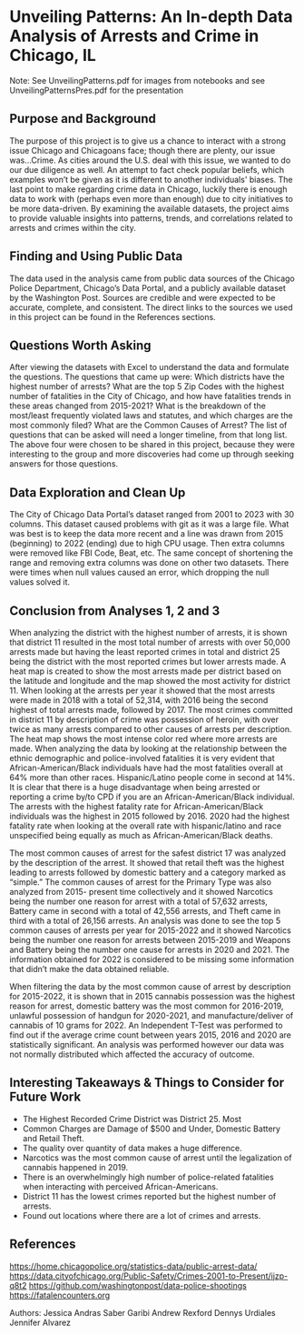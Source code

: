 # Unveiling Patterns: An In-depth Data Analysis of Arrests and Crime in Chicago, IL

Note: See UnveilingPatterns.pdf for images from notebooks and see UnveilingPatternsPres.pdf for the presentation
   
## Purpose and Background

The purpose of this project is to give us a chance to interact with a strong issue Chicago and Chicagoans face; though there are plenty, our issue was…Crime. As cities around the U.S. deal with this issue, we wanted to do our due diligence as well. An attempt to fact check popular beliefs, which examples won’t be given as it is different to another individuals' biases. The last point to make regarding crime data in Chicago, luckily there is enough data to work with (perhaps even more than enough) due to city initiatives to be more data-driven. By examining the available datasets, the project aims to provide valuable insights into patterns, trends, and correlations related to arrests and crimes within the city. 

## Finding and Using Public Data
      
The data used in the analysis came from public data sources of the Chicago Police Department, Chicago’s Data Portal, and a publicly available dataset by the Washington Post. Sources are credible and were expected to be accurate, complete, and consistent. The direct links to the sources we used in this project can be found in the References sections.

## Questions Worth Asking
      
After viewing the datasets with Excel to understand the data and formulate the questions. The questions that came up were: 
Which districts have the highest number of arrests?
What are the top 5 Zip Codes with the highest number of fatalities in the City of Chicago, and how have fatalities trends in these areas changed from 2015-2021?
What is the breakdown of the most/least frequently violated laws and statutes, and which charges are the most commonly filed?
What are the Common Causes of Arrest?
The list of questions that can be asked will need a longer timeline, from that long list. The above four were chosen to be shared in this project, because they were interesting to the group and more discoveries had come up through seeking answers for those questions. 

## Data Exploration and Clean Up

The City of Chicago Data Portal’s dataset ranged from 2001 to 2023 with 30 columns. This dataset caused problems with git as it was a large file. What was best is to keep the data more recent and a line was drawn from 2015 (beginning) to 2022 (ending)  due to high CPU usage. Then extra columns were removed like FBI Code, Beat, etc. 
The same concept of shortening the range and removing extra columns was done on other two datasets. There were times when null values caused an error, which dropping the null values solved it. 

## Conclusion from Analyses 1, 2 and 3

When analyzing the district with the highest number of arrests, it is shown that district 11 resulted in the most total number of arrests with over 50,000 arrests made but having the least reported crimes in total and district 25 being the district with the most reported crimes but lower arrests made. A heat map is created to show the most arrests made per district based on the latitude and longitude and the map showed the most activity for district 11. When looking at the arrests per year it showed that the most arrests were made in 2018 with a total of 52,314, with 2016 being the second highest of total arrests made, followed by 2017. The most crimes committed in district 11 by description of crime was possession of heroin, with over twice as many arrests compared to other causes of arrests per description.
The heat map shows the most intense color red where more arrests are made.
When analyzing the data by looking at the relationship between the ethnic demographic and police-involved fatalities it is very evident that African-American/Black individuals have had the most fatalities overall at 64% more than other races. Hispanic/Latino people come in second at 14%. It is clear that there is a huge disadvantage when being arrested or reporting a crime by/to CPD if you are an African-American/Black individual. The arrests with the highest fatality rate for African-American/Black individuals was the highest in 2015 followed by 2016. 2020 had the highest fatality rate when looking at the overall rate with hispanic/latino and race unspecified being equally as much as African-American/Black deaths. 

The most common causes of arrest for the safest district 17 was analyzed by the description of the arrest. It showed that retail theft was the highest leading to arrests followed by domestic battery and a category marked as “simple.” The common causes of arrest for the Primary Type was also analyzed from 2015- present time collectively and it showed Narcotics being the number one reason for arrest with a total of 57,632 arrests, Battery came in second with a total of 42,556 arrests, and Theft came in third with a total of 26,156 arrests. An analysis was done to see the top 5 common causes of arrests per year for 2015-2022 and it showed Narcotics being the number one reason for arrests between 2015-2019 and Weapons and Battery being the number one cause for arrests in 2020 and 2021. The information obtained for 2022 is considered to be missing some information that didn’t make the data obtained reliable.

When filtering the data by the most common cause of arrest by description for 2015-2022, it is shown that in 2015 cannabis possession was the highest reason for arrest, domestic battery was the most common for 2016-2019, unlawful possession of handgun for 2020-2021, and manufacture/deliver of cannabis of 10 grams for 2022.
An Independent T-Test was performed to find out if the average crime count between years 2015, 2016 and 2020 are statistically significant. An analysis was performed however our data was not normally distributed which affected the accuracy of outcome. 

## Interesting Takeaways & Things to Consider for Future Work
      
- The Highest Recorded Crime District was District 25. Most 
- Common Charges are Damage of $500 and Under, Domestic Battery and Retail Theft.
- The quality over quantity of data makes a huge difference. 
- Narcotics was the most common cause of arrest until the legalization of cannabis happened in 2019.
- There is an overwhelmingly high number of police-related fatalities when interacting with perceived African-Americans.
- District 11 has the lowest crimes reported but the highest number of arrests.
- Found out locations where there are a lot of crimes and arrests.

## References

https://home.chicagopolice.org/statistics-data/public-arrest-data/
https://data.cityofchicago.org/Public-Safety/Crimes-2001-to-Present/ijzp-q8t2
https://github.com/washingtonpost/data-police-shootings
https://fatalencounters.org


Authors: 
Jessica Andras
Saber Garibi
Andrew Rexford
Dennys Urdiales
Jennifer Alvarez



